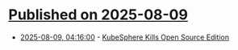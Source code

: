 # [Published on 2025-08-09](index.md)

* [2025-08-09, 04:16:00](https://soylentnews.org/article.pl?sid=25/08/08/0113247&from=rss) - [KubeSphere Kills Open Source Edition](https://soylentnews.org/article.pl?sid=25/08/08/0113247&from=rss)
